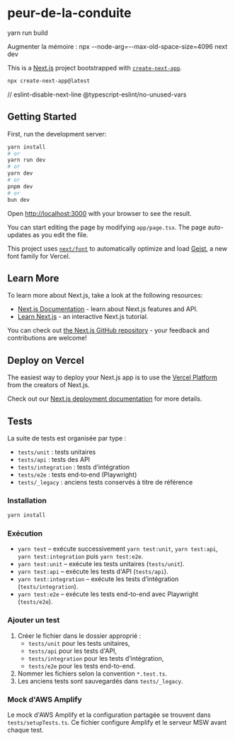 # peur-de-la-conduite

yarn run build

Augmenter la mémoire : npx --node-arg=--max-old-space-size=4096 next dev

This is a [Next.js](https://nextjs.org) project bootstrapped with [`create-next-app`](https://nextjs.org/docs/app/api-reference/cli/create-next-app).

```bash
npx create-next-app@latest
```

// eslint-disable-next-line @typescript-eslint/no-unused-vars

## Getting Started

First, run the development server:

```bash
yarn install
# or
yarn run dev
# or
yarn dev
# or
pnpm dev
# or
bun dev
```

Open [http://localhost:3000](http://localhost:3000) with your browser to see the result.

You can start editing the page by modifying `app/page.tsx`. The page auto-updates as you edit the file.

This project uses [`next/font`](https://nextjs.org/docs/app/building-your-application/optimizing/fonts) to automatically optimize and load [Geist](https://vercel.com/font), a new font family for Vercel.

## Learn More

To learn more about Next.js, take a look at the following resources:

- [Next.js Documentation](https://nextjs.org/docs) - learn about Next.js features and API.
- [Learn Next.js](https://nextjs.org/learn) - an interactive Next.js tutorial.

You can check out [the Next.js GitHub repository](https://github.com/vercel/next.js) - your feedback and contributions are welcome!

## Deploy on Vercel

The easiest way to deploy your Next.js app is to use the [Vercel Platform](https://vercel.com/new?utm_medium=default-template&filter=next.js&utm_source=create-next-app&utm_campaign=create-next-app-readme) from the creators of Next.js.

Check out our [Next.js deployment documentation](https://nextjs.org/docs/app/building-your-application/deploying) for more details.

## Tests

La suite de tests est organisée par type :

- `tests/unit` : tests unitaires
- `tests/api` : tests des API
- `tests/integration` : tests d’intégration
- `tests/e2e` : tests end‑to‑end (Playwright)
- `tests/_legacy` : anciens tests conservés à titre de référence

### Installation

```bash
yarn install
```

### Exécution

- `yarn test` – exécute successivement `yarn test:unit`, `yarn test:api`, `yarn test:integration` puis `yarn test:e2e`.
- `yarn test:unit` – exécute les tests unitaires (`tests/unit`).
- `yarn test:api` – exécute les tests d'API (`tests/api`).
- `yarn test:integration` – exécute les tests d’intégration (`tests/integration`).
- `yarn test:e2e` – exécute les tests end-to-end avec Playwright (`tests/e2e`).

### Ajouter un test

1. Créer le fichier dans le dossier approprié :
    - `tests/unit` pour les tests unitaires,
    - `tests/api` pour les tests d'API,
    - `tests/integration` pour les tests d’intégration,
    - `tests/e2e` pour les tests end-to-end.
2. Nommer les fichiers selon la convention `*.test.ts`.
3. Les anciens tests sont sauvegardés dans `tests/_legacy`.

### Mock d'AWS Amplify

Le mock d'AWS Amplify et la configuration partagée se trouvent dans `tests/setupTests.ts`.
Ce fichier configure Amplify et le serveur MSW avant chaque test.
